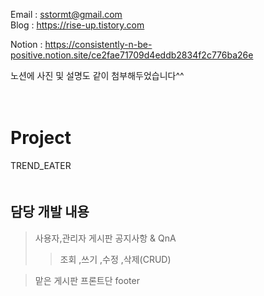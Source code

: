 
Email : sstormt@gmail.com  
Blog : https://rise-up.tistory.com

Notion : https://consistently-n-be-positive.notion.site/ce2fae71709d4eddb2834f2c776ba26e  
  
노션에 사진 및 설명도 같이 첨부해두었습니다^^  
  
　    
# Project
TREND_EATER  
　  




## 담당 개발 내용

>사용자,관리자 게시판 공지사항 & QnA
>>조회 ,쓰기 ,수정 ,삭제(CRUD)    
 
> 맡은 게시판 프론트단
> footer 





